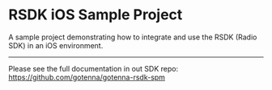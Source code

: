 # RSDK iOS Sample Project

A sample project demonstrating how to integrate and use the RSDK (Radio SDK) in an iOS environment.

---

Please see the full documentation in out SDK repo: https://github.com/gotenna/gotenna-rsdk-spm